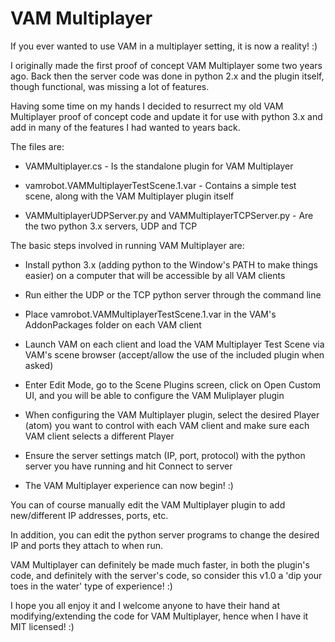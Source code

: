 # VAM Multiplayer #

If you ever wanted to use VAM in a multiplayer setting, it is now a reality! :)

I originally made the first proof of concept VAM Multiplayer some two years ago. Back then the server code was done in python 2.x and the plugin itself, though functional, was missing a lot of features.

Having some time on my hands I decided to resurrect my old VAM Multiplayer proof of concept code and update it for use with python 3.x and add in many of the features I had wanted to years back.

The files are:

* VAMMultiplayer.cs - Is the standalone plugin for VAM Multiplayer

* vamrobot.VAMMultiplayerTestScene.1.var - Contains a simple test scene, along with the VAM Multiplayer plugin itself

* VAMMultiplayerUDPServer.py and VAMMultiplayerTCPServer.py - Are the two python 3.x servers, UDP and TCP

The basic steps involved in running VAM Multiplayer are:

* Install python 3.x (adding python to the Window's PATH to make things easier) on a computer that will be accessible by all VAM clients

* Run either the UDP or the TCP python server through the command line

* Place vamrobot.VAMMultiplayerTestScene.1.var in the VAM's AddonPackages folder on each VAM client

* Launch VAM on each client and load the VAM Multiplayer Test Scene via VAM's scene browser (accept/allow the use of the included plugin when asked)

* Enter Edit Mode, go to the Scene Plugins screen, click on Open Custom UI, and you will be able to configure the VAM Muliplayer plugin

* When configuring the VAM Multiplayer plugin, select the desired Player (atom) you want to control with each VAM client and make sure each VAM client selects a different Player

* Ensure the server settings match (IP, port, protocol) with the python server you have running and hit Connect to server

* The VAM Multiplayer experience can now begin! :)

You can of course manually edit the VAM Multiplayer plugin to add new/different IP addresses, ports, etc.

In addition, you can edit the python server programs to change the desired IP and ports they attach to when run.

VAM Multiplayer can definitely be made much faster, in both the plugin's code, and definitely with the server's code, so consider this v1.0 a 'dip your toes in the water' type of experience! :)

I hope you all enjoy it and I welcome anyone to have their hand at modifying/extending the code for VAM Multiplayer, hence when I have it MIT licensed! :)
